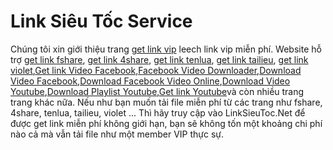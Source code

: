 # Link Siêu Tốc Service
Chúng tôi xin giới thiệu trang <a href="http://linksieutoc.net/get-link.html" title="get link vip" target="_blank">get link vip</a> leech link vip miễn phí. Website hỗ trợ <a href="http://linksieutoc.net/#GetlinkFshare" title="get link fshare" target="_blank">get link fshare</a>, <a href="http://linksieutoc.net/#Getlink4share" title="get link 4share" target="_blank">get link 4share</a>, <a href="http://linksieutoc.net/#GetlinkTenlua" title="get link tenlua" target="_blank">get link tenlua</a>, <a href="http://linksieutoc.net/#GetlinkTailieu" title="get link tailieu" target="_blank">get link tailieu</a>, <a href="http://linksieutoc.net/#GetlinkViolet.vn" title="get link violet" target="_blank">get link violet</a>,<a href="http://linksieutoc.net/#GetlinkVideoFacebook" title="Get link Video Facebook" target="_blank">Get link Video Facebook</a>,<a href="http://linksieutoc.net/#FacebookVideoDownloader" title="Facebook Video Downloader" target="_blank">Facebook Video Downloader</a>,<a href="http://linksieutoc.net/#DownloadVideoFacebook" title="Download Video Facebook" target="_blank">Download Video Facebook</a>,<a href="http://linksieutoc.net/#DownloadFacebookVideoOnline" title="Download Facebook Video Online" target="_blank">Download Facebook Video Online</a>,<a href="http://linksieutoc.net/#DownloadVideoYoutube" title="Download Video Youtube" target="_blank">Download Video Youtube</a>,<a href="http://linksieutoc.net/#DownloadPlaylistYoutube" title="Download Playlist Youtube" target="_blank">Download Playlist Youtube</a>,<a href="http://linksieutoc.net/#GetlinkYoutube" title="Get link Youtube" target="_blank">Get link Youtube</a><span>và còn nhiều trang trang khác nữa. Nếu như bạn muốn tải file miễn phí từ các trang như fshare, 4share, tenlua, tailieu, violet ... Thì hãy truy cập vào LinkSieuToc.Net để được get link miễn phí không giới hạn, bạn sẽ không tốn một khoảng chi phí nào cả mà vẫn tải file như một member VIP thực sự.</span>            </div>

